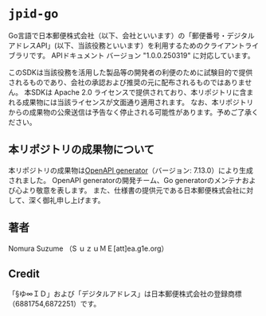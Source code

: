 # `jpid-go`

Go言語で日本郵便株式会社（以下、会社といいます）の「郵便番号・デジタルアドレスAPI」(以下、当該役務といいます）を利用するためのクライアントライブラリです。
APIドキュメント バージョン "1.0.0.250319" に対応しています。

このSDKは当該役務を活用した製品等の開発者の利便のために試験目的で提供されるものであり、会社の承認および推奨の元に配布されるものではありません。
本SDKは Apache 2.0 ライセンスで提供されており、本リポジトリに含まれる成果物には当該ライセンスが文面通り適用されます。
なお、本リポジトリからの成果物の公衆送信は予告なく停止される可能性があります。予めご了承ください。

## 本リポジトリの成果物について

本リポジトリの成果物は[OpenAPI generator](https://github.com/OpenAPITools/openapi-generator)（バージョン: 7.13.0）により生成されました。
OpenAPI generatorの開発チーム、Go generatorのメンテナおよび心より敬意を表します。
また、仕様書の提供元である日本郵便株式会社に対して、深く御礼申し上げます。

## 著者

Nomura Suzume （S ｕｚｕＭＥ[att]ea.g1e.org）

## Credit

「§ゆ∞ＩＤ」および「デジタルアドレス」は日本郵便株式会社の登録商標（6881754,6872251）です。

